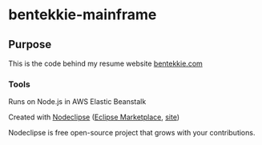 

# bentekkie-mainframe



## Purpose

This is the code behind my resume website [bentekkie.com](http://bentekkie.com)


### Tools

Runs on Node.js in AWS Elastic Beanstalk 

Created with [Nodeclipse](https://github.com/Nodeclipse/nodeclipse-1)
 ([Eclipse Marketplace](http://marketplace.eclipse.org/content/nodeclipse), [site](http://www.nodeclipse.org))   

Nodeclipse is free open-source project that grows with your contributions.
